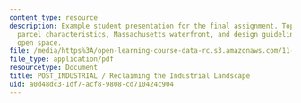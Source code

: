 ```yaml
---
content_type: resource
description: Example student presentation for the final assignment. Topics include  industrial
  parcel characteristics, Massachusetts waterfront, and design guidelines for public
  open space.
file: /media/https%3A/open-learning-course-data-rc.s3.amazonaws.com/11-333-urban-design-seminar-spring-2005/a0d48dc31df7acf89808cd710424c904_recla_indu_lands.pdf
file_type: application/pdf
resourcetype: Document
title: POST_INDUSTRIAL / Reclaiming the Industrial Landscape
uid: a0d48dc3-1df7-acf8-9808-cd710424c904
---
```

